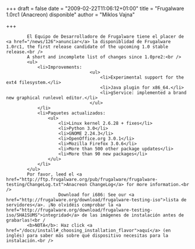 
+++
draft = false
date = "2009-02-22T11:06:12+01:00"
title = "Frugalware 1.0rc1 (Anacreon) disponible"
author = "Miklos Vajna"

+++

            El Equipo de Desarrolladore de Frugalware tiene el placer de <a href="/news/126">anunciar</a> la disponiblidad de Frugalware 1.0rc1, the first release candidate of the upcoming 1.0 stable release.<br />
            A short and incomplete list of changes since 1.0pre2:<br />
            <ul>
                <li>Improvements:
                                    <ul>
                                        <li>Experimental support for the ext4 filesystem.</li>
                                        <li>Java plugin for x86_64.</li>
                                        <li>gService: implemented a brand new graphical runlevel editor.</li>
                                    </ul>
                </li>
                <li>Paquetes actualizados:
                    <ul>
                        <li>Linux kernel 2.6.28 + fixes</li>
                        <li>Python 3.0</li>
                        <li>GNOME 2.24.3</li>
                        <li>OpenOffice.org 3.0.1</li>
                        <li>Mozilla Firefox 3.0.6</li>
                        <li>More than 500 other package updates</li>
                        <li>More than 90 new packages</li>
                    </ul>
                </li>
            </ul>
            Por favor, leed el <a href="http://ftp.frugalware.org/pub/frugalware/frugalware-testing/ChangeLog.txt">Anacreon ChangeLog</a> for more information.<br />
                        Download for i686: See our <a href="http://frugalware.org/download/frugalware-testing-iso">lista de servidores</a>. ¡No olvidéis comprobar la <a href="http://frugalware.org/download/frugalware-testing-iso/SHA1SUMS">integridad</a> de las imágenes de instalación antes de grabarlas!<br /
            <b>NOTA</b>: Haz click <a href="/docs/install#_choosing_installation_flavor">aquí</a> (en inglés) para saber más sobre qué dispositivo necesitas para la instalación.<br />
            
        